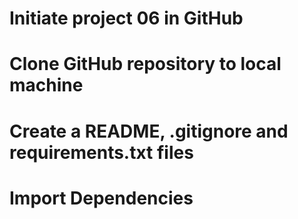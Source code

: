 # Initiate project 06 in GitHub
# Clone GitHub repository to local machine
# Create a README, .gitignore and requirements.txt files
# Import Dependencies
